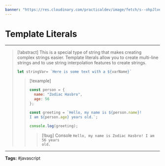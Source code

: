 ```yaml
---
banner: "https://res.cloudinary.com/practicaldev/image/fetch/s--ohpJlve1--/c_imagga_scale,f_auto,fl_progressive,h_420,q_auto,w_1000/https://res.cloudinary.com/drquzbncy/image/upload/v1586605549/javascript_banner_sxve2l.jpg"
---
```

# Template Literals
<hr> 

> [!abstract]
> This is a special type of string that makes creating complex strings easier.
> Template literals allow you to create multi-line strings and to use string interpolation features to create strings.
> ```js
> let stringVar= `Here is some text with a ${varName}`
> ```
> 
> > [!example]
> > ```js
> > const person = {
> >   name: "Zodiac Hasbro",
> >   age: 56
> > };
> > 
> > const greeting = `Hello, my name is ${person.name}!
> > I am ${person.age} years old.`;
> > 
> > console.log(greeting);
> > ```
> > 
> > > [!bug] Console
> > > <code>Hello, my name is Zodiac Hasbro!
> > > I am 56 years old.</code>
> > 
> 

<hr>
<b>Tags:</b> #javascript 